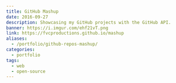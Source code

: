 ```yaml
---
title: GitHub Mashup
date: 2016-09-27
description: Showcasing my GitHub projects with the GitHub API.
banner: https://i.imgur.com/ehf21vT.png
link: https://fvcproductions.github.io/mashup
aliases:
  - /portfolio/github-repos-mashup/
categories:
  - portfolio
tags:
  - web
  - open-source
---
```

